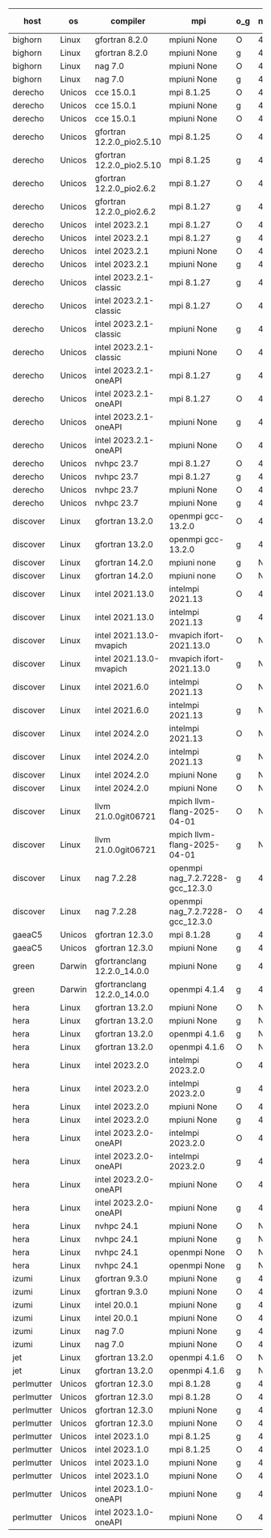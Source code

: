

| host     | os       | compiler                              | mpi                      | o_g        | netcdf        | build       | u_pass          | u_fail          | s_pass            | s_fail            | e_pass             | e_fail             | nuopc_pass       | nuopc_fail       | artifacts link          |
|----------|----------|---------------------------------------|--------------------------|------------|---------------|-------------|-----------------|-----------------|-------------------|-------------------|--------------------|--------------------|------------------|------------------|-------------------------|
| bighorn | Linux | gfortran 8.2.0 | mpiuni None  | O | 4.6.1  | PASS | 12558 | 0 | 9 | 0 | 42 | 0 | None | None | <a href="https://github.com/esmf-org/esmf-test-artifacts/tree/843085634b0d1882d71af0639366a76fc065a54e/develop/gfortran/8.2.0/O/mpiuni/None" target="_blank">8430856</a> | 
| bighorn | Linux | gfortran 8.2.0 | mpiuni None  | g | 4.6.1  | PASS | 12558 | 0 | 9 | 0 | 42 | 0 | None | None | <a href="https://github.com/esmf-org/esmf-test-artifacts/tree/39c676b72ad5af77d0c80c6e61863c1634826b00/develop/gfortran/8.2.0/g/mpiuni/None" target="_blank">39c676b</a> | 
| bighorn | Linux | nag 7.0 | mpiuni None  | O | 4.6.1  | PASS | 12535 | 23 | 9 | 0 | 42 | 0 | None | None | <a href="https://github.com/esmf-org/esmf-test-artifacts/tree/d77283f2b95f5bfccdf334aec26966fcbf21f7ea/develop/nag/7.0/O/mpiuni/None" target="_blank">d77283f</a> | 
| bighorn | Linux | nag 7.0 | mpiuni None  | g | 4.6.1  | PASS | 12476 | 82 | 9 | 0 | 42 | 0 | None | None | <a href="https://github.com/esmf-org/esmf-test-artifacts/tree/d46dfead80aee8fe8192a8565c2528aefa194471/develop/nag/7.0/g/mpiuni/None" target="_blank">d46dfea</a> | 
| derecho | Unicos | cce 15.0.1 | mpi 8.1.25  | O | 4.9.2  | PASS | None | None | None | None | None | None | None | None | <a href="https://github.com/esmf-org/esmf-test-artifacts/tree/896ca96bba14f9350d934ed2d545b612e79619f3/develop/cce/15.0.1/O/mpi/8.1.25" target="_blank">896ca96</a> | 
| derecho | Unicos | cce 15.0.1 | mpiuni None  | g | 4.9.2  | PASS | 12481 | 77 | 9 | 0 | 42 | 0 | None | None | <a href="https://github.com/esmf-org/esmf-test-artifacts/tree/a17c216e9753e158c940661dcf21c8090bc8cbdd/develop/cce/15.0.1/g/mpiuni/None" target="_blank">a17c216</a> | 
| derecho | Unicos | cce 15.0.1 | mpiuni None  | O | 4.9.2  | PASS | 12322 | 236 | 9 | 0 | 42 | 0 | None | None | <a href="https://github.com/esmf-org/esmf-test-artifacts/tree/eed66dfb68462b80471512149b6a4196f9fbe278/develop/cce/15.0.1/O/mpiuni/None" target="_blank">eed66df</a> | 
| derecho | Unicos | gfortran 12.2.0_pio2.5.10 | mpi 8.1.25  | O | 4.9.2  | PASS | None | None | None | None | None | None | None | None | <a href="https://github.com/esmf-org/esmf-test-artifacts/tree/a31ecd13029980481ac162613b30ca07efb9ffdb/develop/gfortran/12.2.0_pio2.5.10/O/mpi/8.1.25" target="_blank">a31ecd1</a> | 
| derecho | Unicos | gfortran 12.2.0_pio2.5.10 | mpi 8.1.25  | g | 4.9.2  | PASS | None | None | None | None | None | None | None | None | <a href="https://github.com/esmf-org/esmf-test-artifacts/tree/ee53bd644a52087fa7336e3457268797d0c81802/develop/gfortran/12.2.0_pio2.5.10/g/mpi/8.1.25" target="_blank">ee53bd6</a> | 
| derecho | Unicos | gfortran 12.2.0_pio2.6.2 | mpi 8.1.27  | O | 4.9.2  | PASS | None | None | None | None | None | None | None | None | <a href="https://github.com/esmf-org/esmf-test-artifacts/tree/89c65801b013614262d7d7f0cbf6fd2e1eca59cf/develop/gfortran/12.2.0_pio2.6.2/O/mpi/8.1.27" target="_blank">89c6580</a> | 
| derecho | Unicos | gfortran 12.2.0_pio2.6.2 | mpi 8.1.27  | g | 4.9.2  | PASS | None | None | None | None | None | None | None | None | <a href="https://github.com/esmf-org/esmf-test-artifacts/tree/d61c317f668e3ed6c34ab0eb9481bf07eac5c6e5/develop/gfortran/12.2.0_pio2.6.2/g/mpi/8.1.27" target="_blank">d61c317</a> | 
| derecho | Unicos | intel 2023.2.1 | mpi 8.1.27  | O | 4.9.2  | PASS | 14227 | 0 | 51 | 0 | 80 | 0 | 58 | 0 | <a href="https://github.com/esmf-org/esmf-test-artifacts/tree/c7057e165e6b1bbebccc271eae7138819799e314/develop/intel/2023.2.1/O/mpi/8.1.27" target="_blank">c7057e1</a> | 
| derecho | Unicos | intel 2023.2.1 | mpi 8.1.27  | g | 4.9.2  | PASS | None | None | None | None | None | None | None | None | <a href="https://github.com/esmf-org/esmf-test-artifacts/tree/76ba32147472e87e0db697634943f8258c116a40/develop/intel/2023.2.1/g/mpi/8.1.27" target="_blank">76ba321</a> | 
| derecho | Unicos | intel 2023.2.1 | mpiuni None  | O | 4.9.2  | PASS | 12558 | 0 | 9 | 0 | 42 | 0 | None | None | <a href="https://github.com/esmf-org/esmf-test-artifacts/tree/48872a75fdfae1ca317290e3b50d594937fdc896/develop/intel/2023.2.1/O/mpiuni/None" target="_blank">48872a7</a> | 
| derecho | Unicos | intel 2023.2.1 | mpiuni None  | g | 4.9.2  | PASS | 12558 | 0 | 9 | 0 | 42 | 0 | None | None | <a href="https://github.com/esmf-org/esmf-test-artifacts/tree/7cd078b9d1d50d576849dcb6e3049af07e7b138f/develop/intel/2023.2.1/g/mpiuni/None" target="_blank">7cd078b</a> | 
| derecho | Unicos | intel 2023.2.1-classic | mpi 8.1.27  | g | 4.9.2  | PASS | None | None | None | None | None | None | None | None | <a href="https://github.com/esmf-org/esmf-test-artifacts/tree/ccc943900e69489ca5d3a985fa1b4d93c6bc87d0/develop/intel/2023.2.1-classic/g/mpi/8.1.27" target="_blank">ccc9439</a> | 
| derecho | Unicos | intel 2023.2.1-classic | mpi 8.1.27  | O | 4.9.2  | PASS | 14227 | 0 | 51 | 0 | 80 | 0 | 57 | 0 | <a href="https://github.com/esmf-org/esmf-test-artifacts/tree/44458742a9a58a1d7e5b86272037a0e61abbec5c/develop/intel/2023.2.1-classic/O/mpi/8.1.27" target="_blank">4445874</a> | 
| derecho | Unicos | intel 2023.2.1-classic | mpiuni None  | g | 4.9.2  | PASS | 12558 | 0 | 9 | 0 | 42 | 0 | None | None | <a href="https://github.com/esmf-org/esmf-test-artifacts/tree/a5c393101137ef9bb0334d309f73b9019c0bc446/develop/intel/2023.2.1-classic/g/mpiuni/None" target="_blank">a5c3931</a> | 
| derecho | Unicos | intel 2023.2.1-classic | mpiuni None  | O | 4.9.2  | PASS | 12558 | 0 | 9 | 0 | 42 | 0 | None | None | <a href="https://github.com/esmf-org/esmf-test-artifacts/tree/75b3a502c05608592c7fabe2cd69a940e4e70898/develop/intel/2023.2.1-classic/O/mpiuni/None" target="_blank">75b3a50</a> | 
| derecho | Unicos | intel 2023.2.1-oneAPI | mpi 8.1.27  | g | 4.9.2  | PASS | 14227 | 0 | 51 | 0 | 80 | 0 | 57 | 0 | <a href="https://github.com/esmf-org/esmf-test-artifacts/tree/b2de5825df7d3ff2ba238fd2f8b054c4ca99e47b/develop/intel/2023.2.1-oneAPI/g/mpi/8.1.27" target="_blank">b2de582</a> | 
| derecho | Unicos | intel 2023.2.1-oneAPI | mpi 8.1.27  | O | 4.9.2  | PASS | None | None | None | None | None | None | None | None | <a href="https://github.com/esmf-org/esmf-test-artifacts/tree/5ca1e5d6801c48983702ca172deaa26526d94caf/develop/intel/2023.2.1-oneAPI/O/mpi/8.1.27" target="_blank">5ca1e5d</a> | 
| derecho | Unicos | intel 2023.2.1-oneAPI | mpiuni None  | g | 4.9.2  | PASS | None | None | None | None | None | None | None | None | <a href="https://github.com/esmf-org/esmf-test-artifacts/tree/28bc4a47f103e8b99dde7d607a86e430b43ebad8/develop/intel/2023.2.1-oneAPI/g/mpiuni/None" target="_blank">28bc4a4</a> | 
| derecho | Unicos | intel 2023.2.1-oneAPI | mpiuni None  | O | 4.9.2  | PASS | None | None | None | None | None | None | None | None | <a href="https://github.com/esmf-org/esmf-test-artifacts/tree/f4d54345e730644b65fc139357c3b44aa39426db/develop/intel/2023.2.1-oneAPI/O/mpiuni/None" target="_blank">f4d5434</a> | 
| derecho | Unicos | nvhpc 23.7 | mpi 8.1.27  | O | 4.9.2  | PASS | 14227 | 0 | 51 | 0 | 80 | 0 | 57 | 0 | <a href="https://github.com/esmf-org/esmf-test-artifacts/tree/8fe44f04580e006e90520e8f09cb150358f64f11/develop/nvhpc/23.7/O/mpi/8.1.27" target="_blank">8fe44f0</a> | 
| derecho | Unicos | nvhpc 23.7 | mpi 8.1.27  | g | 4.9.2  | PASS | 14227 | 0 | 51 | 0 | 80 | 0 | 57 | 0 | <a href="https://github.com/esmf-org/esmf-test-artifacts/tree/3990f60ed75fa4f715c1a07508524a2162cd334f/develop/nvhpc/23.7/g/mpi/8.1.27" target="_blank">3990f60</a> | 
| derecho | Unicos | nvhpc 23.7 | mpiuni None  | O | 4.9.2  | PASS | 12558 | 0 | 9 | 0 | 42 | 0 | None | None | <a href="https://github.com/esmf-org/esmf-test-artifacts/tree/250e0e90bb47096f4a995d95825d88434cb2d6c8/develop/nvhpc/23.7/O/mpiuni/None" target="_blank">250e0e9</a> | 
| derecho | Unicos | nvhpc 23.7 | mpiuni None  | g | 4.9.2  | PASS | 12558 | 0 | 9 | 0 | 42 | 0 | None | None | <a href="https://github.com/esmf-org/esmf-test-artifacts/tree/fa4d8acf0ec24c8744253d8a4066e082500930a2/develop/nvhpc/23.7/g/mpiuni/None" target="_blank">fa4d8ac</a> | 
| discover | Linux | gfortran 13.2.0 | openmpi gcc-13.2.0  | O | 4.9.2  | PASS | None | None | None | None | None | None | None | None | <a href="https://github.com/esmf-org/esmf-test-artifacts/tree/79086a28716c68f79564a03a096760a69a09dadb/develop/gfortran/13.2.0/O/openmpi/gcc-13.2.0" target="_blank">79086a2</a> | 
| discover | Linux | gfortran 13.2.0 | openmpi gcc-13.2.0  | g | 4.9.2  | PASS | None | None | None | None | None | None | None | None | <a href="https://github.com/esmf-org/esmf-test-artifacts/tree/e630fa4c4688bccd78ec439fa0dabc03f198bbab/develop/gfortran/13.2.0/g/openmpi/gcc-13.2.0" target="_blank">e630fa4</a> | 
| discover | Linux | gfortran 14.2.0 | mpiuni none  | g | None  | PASS | 12558 | 0 | 9 | 0 | 42 | 0 | None | None | <a href="https://github.com/esmf-org/esmf-test-artifacts/tree/37688227bda8a63bd1697e912e8eb95286de0da8/develop/gfortran/14.2.0/g/mpiuni/none" target="_blank">3768822</a> | 
| discover | Linux | gfortran 14.2.0 | mpiuni none  | O | None  | PASS | 12558 | 0 | 9 | 0 | 42 | 0 | None | None | <a href="https://github.com/esmf-org/esmf-test-artifacts/tree/c7bdc0e95063361e4826577d816d68dc4270d292/develop/gfortran/14.2.0/O/mpiuni/none" target="_blank">c7bdc0e</a> | 
| discover | Linux | intel 2021.13.0 | intelmpi 2021.13  | O | 4.9.2  | PASS | None | None | None | None | None | None | None | None | <a href="https://github.com/esmf-org/esmf-test-artifacts/tree/fce23b57cea85e6c217aadaf5a2bab0f7b3e7723/develop/intel/2021.13.0/O/intelmpi/2021.13" target="_blank">fce23b5</a> | 
| discover | Linux | intel 2021.13.0 | intelmpi 2021.13  | g | 4.9.2  | PASS | None | None | None | None | None | None | None | None | <a href="https://github.com/esmf-org/esmf-test-artifacts/tree/3c71a6c97b41bcd214c053788be2aa5211464e8f/develop/intel/2021.13.0/g/intelmpi/2021.13" target="_blank">3c71a6c</a> | 
| discover | Linux | intel 2021.13.0-mvapich | mvapich ifort-2021.13.0  | O | None  | PASS | None | None | None | None | None | None | None | None | <a href="https://github.com/esmf-org/esmf-test-artifacts/tree/b91b5cc24e3a52b898421377f72ed71128ea6766/develop/intel/2021.13.0-mvapich/O/mvapich/ifort-2021.13.0" target="_blank">b91b5cc</a> | 
| discover | Linux | intel 2021.13.0-mvapich | mvapich ifort-2021.13.0  | g | None  | PASS | None | None | None | None | None | None | None | None | <a href="https://github.com/esmf-org/esmf-test-artifacts/tree/0e8fc57b45aee0309c1bf525e88523bd67b8e325/develop/intel/2021.13.0-mvapich/g/mvapich/ifort-2021.13.0" target="_blank">0e8fc57</a> | 
| discover | Linux | intel 2021.6.0 | intelmpi 2021.13  | O | None  | PASS | None | None | None | None | None | None | None | None | <a href="https://github.com/esmf-org/esmf-test-artifacts/tree/98a8b2782512c0a89dddb42b67342b07c6462362/develop/intel/2021.6.0/O/intelmpi/2021.13" target="_blank">98a8b27</a> | 
| discover | Linux | intel 2021.6.0 | intelmpi 2021.13  | g | None  | PASS | None | None | None | None | None | None | None | None | <a href="https://github.com/esmf-org/esmf-test-artifacts/tree/a5b3cc3865866c540a05a8d9006e616b23555dcb/develop/intel/2021.6.0/g/intelmpi/2021.13" target="_blank">a5b3cc3</a> | 
| discover | Linux | intel 2024.2.0 | intelmpi 2021.13  | O | None  | PASS | None | None | None | None | None | None | None | None | <a href="https://github.com/esmf-org/esmf-test-artifacts/tree/6ba9b03cb6e724f116010408499798772f713aaa/develop/intel/2024.2.0/O/intelmpi/2021.13" target="_blank">6ba9b03</a> | 
| discover | Linux | intel 2024.2.0 | intelmpi 2021.13  | g | None  | PASS | None | None | None | None | None | None | None | None | <a href="https://github.com/esmf-org/esmf-test-artifacts/tree/e2a0c242911b8a3b9f31a3021532576f030d4bc6/develop/intel/2024.2.0/g/intelmpi/2021.13" target="_blank">e2a0c24</a> | 
| discover | Linux | intel 2024.2.0 | mpiuni None  | g | None  | PASS | 12557 | 1 | 9 | 0 | 42 | 0 | None | None | <a href="https://github.com/esmf-org/esmf-test-artifacts/tree/8f0b64dc3d54a699bc09b4aab08dff749e8f6b0f/develop/intel/2024.2.0/g/mpiuni/None" target="_blank">8f0b64d</a> | 
| discover | Linux | intel 2024.2.0 | mpiuni None  | O | None  | PASS | 12558 | 0 | 9 | 0 | 42 | 0 | None | None | <a href="https://github.com/esmf-org/esmf-test-artifacts/tree/7cb63478a9daa9e6b4149f125ce0d2caa3b4152f/develop/intel/2024.2.0/O/mpiuni/None" target="_blank">7cb6347</a> | 
| discover | Linux | llvm 21.0.0git06721 | mpich llvm-flang-2025-04-01  | O | None  | PASS | None | None | None | None | None | None | None | None | <a href="https://github.com/esmf-org/esmf-test-artifacts/tree/bef5d991370b1427ed001612a478c1b12001fb92/develop/llvm/21.0.0git06721/O/mpich/llvm-flang-2025-04-01" target="_blank">bef5d99</a> | 
| discover | Linux | llvm 21.0.0git06721 | mpich llvm-flang-2025-04-01  | g | None  | PASS | None | None | None | None | None | None | None | None | <a href="https://github.com/esmf-org/esmf-test-artifacts/tree/c6ce88536b27827effd0be91d5d1a727ea5fea58/develop/llvm/21.0.0git06721/g/mpich/llvm-flang-2025-04-01" target="_blank">c6ce885</a> | 
| discover | Linux | nag 7.2.28 | openmpi nag_7.2.7228-gcc_12.3.0  | g | 4.9.2  | PASS | None | None | None | None | None | None | None | None | <a href="https://github.com/esmf-org/esmf-test-artifacts/tree/6d54dbd602201691f41c75f6ed5ffbe34f62698e/develop/nag/7.2.28/g/openmpi/nag_7.2.7228-gcc_12.3.0" target="_blank">6d54dbd</a> | 
| discover | Linux | nag 7.2.28 | openmpi nag_7.2.7228-gcc_12.3.0  | O | 4.9.2  | PASS | None | None | None | None | None | None | None | None | <a href="https://github.com/esmf-org/esmf-test-artifacts/tree/25e1e915302efdb5322640c7e0f68d8da128a60e/develop/nag/7.2.28/O/openmpi/nag_7.2.7228-gcc_12.3.0" target="_blank">25e1e91</a> | 
| gaeaC5 | Unicos | gfortran 12.3.0 | mpi 8.1.28  | g | 4.9.0  | PASS | None | None | None | None | None | None | None | None | <a href="https://github.com/esmf-org/esmf-test-artifacts/tree/b25fc29265c8be32b1e21dc437063421b1adafc5/develop/gfortran/12.3.0/g/mpi/8.1.28" target="_blank">b25fc29</a> | 
| gaeaC5 | Unicos | gfortran 12.3.0 | mpiuni None  | g | 4.9.0  | PASS | None | None | None | None | None | None | None | None | <a href="https://github.com/esmf-org/esmf-test-artifacts/tree/35659400e90d6b75297dd5702723f4ee839e2cf5/develop/gfortran/12.3.0/g/mpiuni/None" target="_blank">3565940</a> | 
| green | Darwin | gfortranclang 12.2.0_14.0.0 | mpiuni None  | g | 4.9.3  | PASS | 12558 | 0 | 9 | 0 | 42 | 0 | None | None | <a href="https://github.com/esmf-org/esmf-test-artifacts/tree/002c3b7bd164aaaecc8742b1fa7380f8bf01af92/develop/gfortranclang/12.2.0_14.0.0/g/mpiuni/None" target="_blank">002c3b7</a> | 
| green | Darwin | gfortranclang 12.2.0_14.0.0 | openmpi 4.1.4  | g | 4.9.3  | PASS | 14227 | 0 | 51 | 0 | 80 | 0 | 58 | 0 | <a href="https://github.com/esmf-org/esmf-test-artifacts/tree/f7a85dff6b90d5a511760e3d24d1f6fa732a9288/develop/gfortranclang/12.2.0_14.0.0/g/openmpi/4.1.4" target="_blank">f7a85df</a> | 
| hera | Linux | gfortran 13.2.0 | mpiuni None  | O | None  | PASS | 12558 | 0 | 9 | 0 | 42 | 0 | None | None | <a href="https://github.com/esmf-org/esmf-test-artifacts/tree/13303114128f82af7abfdc48a99be1ef0e8abb4d/develop/gfortran/13.2.0/O/mpiuni/None" target="_blank">1330311</a> | 
| hera | Linux | gfortran 13.2.0 | mpiuni None  | g | None  | PASS | 12558 | 0 | 9 | 0 | 42 | 0 | None | None | <a href="https://github.com/esmf-org/esmf-test-artifacts/tree/574a533a251e449d7b96c0cc1cde90e4fbd15f88/develop/gfortran/13.2.0/g/mpiuni/None" target="_blank">574a533</a> | 
| hera | Linux | gfortran 13.2.0 | openmpi 4.1.6  | g | None  | PASS | 14227 | 0 | 51 | 0 | 80 | 0 | 57 | 0 | <a href="https://github.com/esmf-org/esmf-test-artifacts/tree/71d7f4b098ce9bf31eb7326d3e8044e75cd27bbb/develop/gfortran/13.2.0/g/openmpi/4.1.6" target="_blank">71d7f4b</a> | 
| hera | Linux | gfortran 13.2.0 | openmpi 4.1.6  | O | None  | PASS | None | None | None | None | None | None | None | None | <a href="https://github.com/esmf-org/esmf-test-artifacts/tree/333204100787247ae62672618d6881a7e2b6f91b/develop/gfortran/13.2.0/O/openmpi/4.1.6" target="_blank">3332041</a> | 
| hera | Linux | intel 2023.2.0 | intelmpi 2023.2.0  | O | 4.7.0  | PASS | None | None | None | None | None | None | None | None | <a href="https://github.com/esmf-org/esmf-test-artifacts/tree/4969ded1579d1f00f3895568ce1bee3fed89027e/develop/intel/2023.2.0/O/intelmpi/2023.2.0" target="_blank">4969ded</a> | 
| hera | Linux | intel 2023.2.0 | intelmpi 2023.2.0  | g | 4.7.0  | PASS | None | None | None | None | None | None | None | None | <a href="https://github.com/esmf-org/esmf-test-artifacts/tree/3d985160ffb88d20b6742bdf25fab87e401c2165/develop/intel/2023.2.0/g/intelmpi/2023.2.0" target="_blank">3d98516</a> | 
| hera | Linux | intel 2023.2.0 | mpiuni None  | O | 4.7.0  | PASS | None | None | None | None | None | None | None | None | <a href="https://github.com/esmf-org/esmf-test-artifacts/tree/80efa07968e6d42a0d9d58bfe4e24bb73c8048bb/develop/intel/2023.2.0/O/mpiuni/None" target="_blank">80efa07</a> | 
| hera | Linux | intel 2023.2.0 | mpiuni None  | g | 4.7.0  | PASS | None | None | None | None | None | None | None | None | <a href="https://github.com/esmf-org/esmf-test-artifacts/tree/9ddb385aefd7f28c70f58d1e51df70faa6c78e03/develop/intel/2023.2.0/g/mpiuni/None" target="_blank">9ddb385</a> | 
| hera | Linux | intel 2023.2.0-oneAPI | intelmpi 2023.2.0  | O | 4.7.0  | PASS | 14227 | 0 | 50 | 1 | 80 | 0 | 57 | 0 | <a href="https://github.com/esmf-org/esmf-test-artifacts/tree/1e6e3301e26ab91860f1ea16184ac00f44dd3793/develop/intel/2023.2.0-oneAPI/O/intelmpi/2023.2.0" target="_blank">1e6e330</a> | 
| hera | Linux | intel 2023.2.0-oneAPI | intelmpi 2023.2.0  | g | 4.7.0  | PASS | None | None | None | None | None | None | None | None | <a href="https://github.com/esmf-org/esmf-test-artifacts/tree/f86d15dfe801a59ca6716555225bf03973eec35a/develop/intel/2023.2.0-oneAPI/g/intelmpi/2023.2.0" target="_blank">f86d15d</a> | 
| hera | Linux | intel 2023.2.0-oneAPI | mpiuni None  | O | 4.7.0  | PASS | 12558 | 0 | 9 | 0 | 42 | 0 | None | None | <a href="https://github.com/esmf-org/esmf-test-artifacts/tree/929b817647da6fce3b8b3e92af9d28f340d6614e/develop/intel/2023.2.0-oneAPI/O/mpiuni/None" target="_blank">929b817</a> | 
| hera | Linux | intel 2023.2.0-oneAPI | mpiuni None  | g | 4.7.0  | PASS | 12558 | 0 | 9 | 0 | 42 | 0 | None | None | <a href="https://github.com/esmf-org/esmf-test-artifacts/tree/b759ed8d8d09fe81563c9c2e6793376e9ca1b42b/develop/intel/2023.2.0-oneAPI/g/mpiuni/None" target="_blank">b759ed8</a> | 
| hera | Linux | nvhpc 24.1 | mpiuni None  | O | None  | PASS | None | None | None | None | None | None | None | None | <a href="https://github.com/esmf-org/esmf-test-artifacts/tree/58d427e1da903b90ec93d462e49fdc5fa879fe56/develop/nvhpc/24.1/O/mpiuni/None" target="_blank">58d427e</a> | 
| hera | Linux | nvhpc 24.1 | mpiuni None  | g | None  | PASS | 12558 | 0 | 9 | 0 | 42 | 0 | None | None | <a href="https://github.com/esmf-org/esmf-test-artifacts/tree/fdf55cc8a447d7dcc63fd513d16fc98c49ffaf2d/develop/nvhpc/24.1/g/mpiuni/None" target="_blank">fdf55cc</a> | 
| hera | Linux | nvhpc 24.1 | openmpi None  | O | None  | PASS | 14227 | 0 | 51 | 0 | 80 | 0 | 57 | 0 | <a href="https://github.com/esmf-org/esmf-test-artifacts/tree/8706ccb9125760cb00d8279f5ecb8fb81bb9a4b7/develop/nvhpc/24.1/O/openmpi/None" target="_blank">8706ccb</a> | 
| hera | Linux | nvhpc 24.1 | openmpi None  | g | None  | PASS | None | None | None | None | None | None | None | None | <a href="https://github.com/esmf-org/esmf-test-artifacts/tree/ba22aa19ce2fd85a2bed6e24e7935870b6b84168/develop/nvhpc/24.1/g/openmpi/None" target="_blank">ba22aa1</a> | 
| izumi | Linux | gfortran 9.3.0 | mpiuni None  | g | 4.7.4  | PASS | 12558 | 0 | 9 | 0 | 42 | 0 | None | None | <a href="https://github.com/esmf-org/esmf-test-artifacts/tree/e8ca74512a31e7aee52457168e4a063f4534861e/develop/gfortran/9.3.0/g/mpiuni/None" target="_blank">e8ca745</a> | 
| izumi | Linux | gfortran 9.3.0 | mpiuni None  | O | 4.7.4  | PASS | 12558 | 0 | 9 | 0 | 42 | 0 | None | None | <a href="https://github.com/esmf-org/esmf-test-artifacts/tree/b200f01705474168045852016455a4f52e35ad85/develop/gfortran/9.3.0/O/mpiuni/None" target="_blank">b200f01</a> | 
| izumi | Linux | intel 20.0.1 | mpiuni None  | g | 4.7.4  | PASS | 12558 | 0 | 9 | 0 | 42 | 0 | None | None | <a href="https://github.com/esmf-org/esmf-test-artifacts/tree/5b530776c8a764559e56d463305cca7d33d95486/develop/intel/20.0.1/g/mpiuni/None" target="_blank">5b53077</a> | 
| izumi | Linux | intel 20.0.1 | mpiuni None  | O | 4.7.4  | PASS | 12558 | 0 | 9 | 0 | 42 | 0 | None | None | <a href="https://github.com/esmf-org/esmf-test-artifacts/tree/6d11064af5e6c0fb3f5307d76b0ea5e5a92eb548/develop/intel/20.0.1/O/mpiuni/None" target="_blank">6d11064</a> | 
| izumi | Linux | nag 7.0 | mpiuni None  | g | 4.7.4  | PASS | 12535 | 23 | 9 | 0 | 42 | 0 | None | None | <a href="https://github.com/esmf-org/esmf-test-artifacts/tree/8b9ca2529b939a427582f892c9fe475797bc019c/develop/nag/7.0/g/mpiuni/None" target="_blank">8b9ca25</a> | 
| izumi | Linux | nag 7.0 | mpiuni None  | O | 4.7.4  | PASS | 12535 | 23 | None | None | None | None | None | None | <a href="https://github.com/esmf-org/esmf-test-artifacts/tree/0d1df08789fa4d08cecd313dbe593f8b03ab608e/develop/nag/7.0/O/mpiuni/None" target="_blank">0d1df08</a> | 
| jet | Linux | gfortran 13.2.0 | openmpi 4.1.6  | O | None  | PASS | None | None | None | None | None | None | None | None | <a href="https://github.com/esmf-org/esmf-test-artifacts/tree/3fa54a72062ef3e745e82843d9dc1efdfdf1be59/develop/gfortran/13.2.0/O/openmpi/4.1.6" target="_blank">3fa54a7</a> | 
| jet | Linux | gfortran 13.2.0 | openmpi 4.1.6  | g | None  | PASS | None | None | None | None | None | None | None | None | <a href="https://github.com/esmf-org/esmf-test-artifacts/tree/97702e18f2526435ef6a7d9fa451e10513ff814c/develop/gfortran/13.2.0/g/openmpi/4.1.6" target="_blank">97702e1</a> | 
| perlmutter | Unicos | gfortran 12.3.0 | mpi 8.1.28  | g | 4.9.0  | PASS | None | None | None | None | None | None | None | None | <a href="https://github.com/esmf-org/esmf-test-artifacts/tree/8520bda7c54293e065c544809c12b3d5cb645703/develop/gfortran/12.3.0/g/mpi/8.1.28" target="_blank">8520bda</a> | 
| perlmutter | Unicos | gfortran 12.3.0 | mpi 8.1.28  | O | 4.9.0  | PASS | 14227 | 0 | 51 | 0 | 80 | 0 | 57 | 0 | <a href="https://github.com/esmf-org/esmf-test-artifacts/tree/460b040b01b28f0c9711429e55108e9ba2d73208/develop/gfortran/12.3.0/O/mpi/8.1.28" target="_blank">460b040</a> | 
| perlmutter | Unicos | gfortran 12.3.0 | mpiuni None  | g | 4.9.0  | PASS | 12558 | 0 | 9 | 0 | 42 | 0 | None | None | <a href="https://github.com/esmf-org/esmf-test-artifacts/tree/ab660946662971e9877dbae65575bc64aad9f8ff/develop/gfortran/12.3.0/g/mpiuni/None" target="_blank">ab66094</a> | 
| perlmutter | Unicos | gfortran 12.3.0 | mpiuni None  | O | 4.9.0  | PASS | 12558 | 0 | 9 | 0 | 42 | 0 | None | None | <a href="https://github.com/esmf-org/esmf-test-artifacts/tree/97f237ef9721825509e27544e2f6e576950d7739/develop/gfortran/12.3.0/O/mpiuni/None" target="_blank">97f237e</a> | 
| perlmutter | Unicos | intel 2023.1.0 | mpi 8.1.25  | g | 4.9.0  | PASS | None | None | None | None | None | None | None | None | <a href="https://github.com/esmf-org/esmf-test-artifacts/tree/132065cb66b6a04287982db6dcdf1d25f3ac2585/develop/intel/2023.1.0/g/mpi/8.1.25" target="_blank">132065c</a> | 
| perlmutter | Unicos | intel 2023.1.0 | mpi 8.1.25  | O | 4.9.0  | PASS | 14227 | 0 | 51 | 0 | 80 | 0 | 57 | 0 | <a href="https://github.com/esmf-org/esmf-test-artifacts/tree/bb1e1368dc0a361d7384b3b746b75b5d9b395db2/develop/intel/2023.1.0/O/mpi/8.1.25" target="_blank">bb1e136</a> | 
| perlmutter | Unicos | intel 2023.1.0 | mpiuni None  | g | 4.9.0  | PASS | 12558 | 0 | 9 | 0 | 42 | 0 | None | None | <a href="https://github.com/esmf-org/esmf-test-artifacts/tree/7d0dbe6740f7f01d9679844f570faa82ef2b3899/develop/intel/2023.1.0/g/mpiuni/None" target="_blank">7d0dbe6</a> | 
| perlmutter | Unicos | intel 2023.1.0 | mpiuni None  | O | 4.9.0  | PASS | 12558 | 0 | 9 | 0 | 42 | 0 | None | None | <a href="https://github.com/esmf-org/esmf-test-artifacts/tree/bd047a10176eab4a2bbebe6f5e75ccead9e89915/develop/intel/2023.1.0/O/mpiuni/None" target="_blank">bd047a1</a> | 
| perlmutter | Unicos | intel 2023.1.0-oneAPI | mpiuni None  | g | 4.9.0  | PASS | None | None | None | None | None | None | None | None | <a href="https://github.com/esmf-org/esmf-test-artifacts/tree/f6d95dc58a66f53fc2824da44c9c5f5bc9307b72/develop/intel/2023.1.0-oneAPI/g/mpiuni/None" target="_blank">f6d95dc</a> | 
| perlmutter | Unicos | intel 2023.1.0-oneAPI | mpiuni None  | O | 4.9.0  | PASS | None | None | None | None | None | None | None | None | <a href="https://github.com/esmf-org/esmf-test-artifacts/tree/c784a87799ef5b0144e66f1a0bc33d4b6b4f6776/develop/intel/2023.1.0-oneAPI/O/mpiuni/None" target="_blank">c784a87</a> | 
